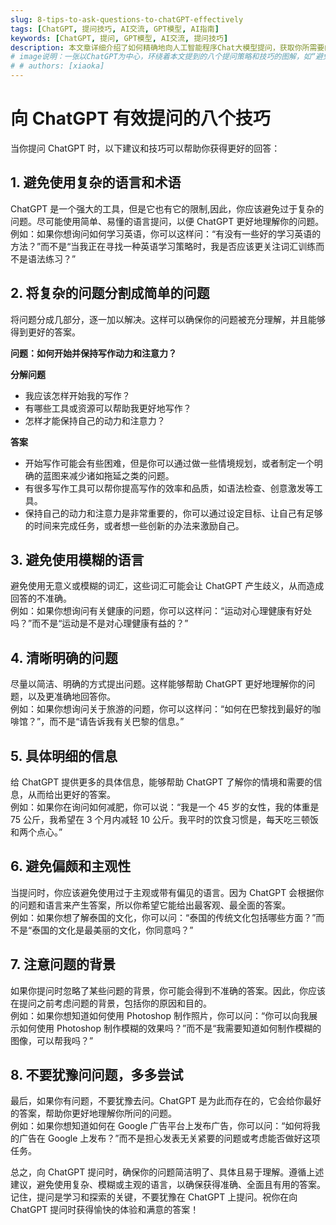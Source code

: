 ```yaml
---
slug: 8-tips-to-ask-questions-to-chatGPT-effectively
tags: [ChatGPT, 提问技巧, AI交流, GPT模型, AI指南]
keywords: [ChatGPT, 提问, GPT模型, AI交流, 提问技巧]
description: 本文章详细介绍了如何精确地向人工智能程序Chat大模型提问，获取你所需要的信息。包括避免复杂和模糊的语言，分割复杂问题，提供具体信息以及注意问题背景等八个面向各种用户需求的有效技巧。
# image说明：一张以ChatGPT为中心，环绕着本文提到的八个提问策略和技巧的图解，如“避免复杂语言”、“问题分解”、“避免模糊和主观的语言”等，表示通过这些策略可以更好地与ChatGPT交流和提问。
# # authors: [xiaoka]
---
```


# 向 ChatGPT 有效提问的八个技巧

当你提问 ChatGPT 时，以下建议和技巧可以帮助你获得更好的回答：

## 1. 避免使用复杂的语言和术语

ChatGPT 是一个强大的工具，但是它也有它的限制,因此，你应该避免过于复杂的问题。尽可能使用简单、易懂的语言提问，以便 ChatGPT 更好地理解你的问题。  
例如：如果你想询问如何学习英语，你可以这样问：“有没有一些好的学习英语的方法？”而不是“当我正在寻找一种英语学习策略时，我是否应该更关注词汇训练而不是语法练习？”

## 2. 将复杂的问题分割成简单的问题

将问题分成几部分，逐一加以解决。这样可以确保你的问题被充分理解，并且能够得到更好的答案。

<!-- truncate -->

**问题：如何开始并保持写作动力和注意力？**

**分解问题**

- 我应该怎样开始我的写作？
- 有哪些工具或资源可以帮助我更好地写作？
- 怎样才能保持自己的动力和注意力？

**答案**

- 开始写作可能会有些困难，但是你可以通过做一些情境规划，或者制定一个明确的蓝图来减少诸如拖延之类的问题。
- 有很多写作工具可以帮你提高写作的效率和品质，如语法检查、创意激发等工具。
- 保持自己的动力和注意力是非常重要的，你可以通过设定目标、让自己有足够的时间来完成任务，或者想一些创新的办法来激励自己。

## 3. 避免使用模糊的语言

避免使用无意义或模糊的词汇，这些词汇可能会让 ChatGPT 产生歧义，从而造成回答的不准确。  
例如：如果你想询问有关健康的问题，你可以这样问：“运动对心理健康有好处吗？”而不是“运动是不是对心理健康有益的？”

## 4. 清晰明确的问题

尽量以简洁、明确的方式提出问题。这样能够帮助 ChatGPT 更好地理解你的问题，以及更准确地回答你。  
例如：如果你想询问关于旅游的问题，你可以这样问：“如何在巴黎找到最好的咖啡馆？”，而不是“请告诉我有关巴黎的信息。”

## 5. 具体明细的信息

给 ChatGPT 提供更多的具体信息，能够帮助 ChatGPT 了解你的情境和需要的信息，从而给出更好的答案。  
例如：如果你在询问如何减肥，你可以说：“我是一个 45 岁的女性，我的体重是 75 公斤，我希望在 3 个月内减轻 10 公斤。我平时的饮食习惯是，每天吃三顿饭和两个点心。”

## 6. 避免偏颇和主观性

当提问时，你应该避免使用过于主观或带有偏见的语言。因为 ChatGPT 会根据你的问题和语言来产生答案，所以你希望它能给出最客观、最全面的答案。  
例如：如果你想了解泰国的文化，你可以问：“泰国的传统文化包括哪些方面？”而不是“泰国的文化是最美丽的文化，你同意吗？”

## 7. 注意问题的背景

如果你提问时忽略了某些问题的背景，你可能会得到不准确的答案。因此，你应该在提问之前考虑问题的背景，包括你的原因和目的。  
例如：如果你想知道如何使用 Photoshop 制作照片，你可以问：“你可以向我展示如何使用 Photoshop 制作模糊的效果吗？”而不是“我需要知道如何制作模糊的图像，可以帮我吗？”

## 8. 不要犹豫问问题，多多尝试

最后，如果你有问题，不要犹豫去问。ChatGPT 是为此而存在的，它会给你最好的答案，帮助你更好地理解你所问的问题。  
例如：如果你想知道如何在 Google 广告平台上发布广告，你可以问：“如何将我的广告在 Google 上发布？”而不是担心发表无关紧要的问题或考虑能否做好这项任务。

总之，向 ChatGPT 提问时，确保你的问题简洁明了、具体且易于理解。遵循上述建议，避免使用复杂、模糊或主观的语言，以确保获得准确、全面且有用的答案。记住，提问是学习和探索的关键，不要犹豫在 ChatGPT 上提问。祝你在向 ChatGPT 提问时获得愉快的体验和满意的答案！
